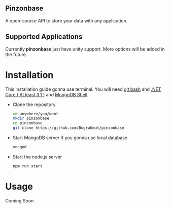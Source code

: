## Pinzonbase

A open-source API to store your data with any application.

## Supported Applications
Currently **pinzonbase** just have unity support. More options will be added in the future.

# Installation
This installation guide gonna use terminal. You will need [git bash](https://git-scm.com/downloads) and [.NET Core ( At least 3.1 )](https://dotnet.microsoft.com/download) and [MongoDB Shell](https://www.mongodb.com/try/download/shell).
 - Clone the repository
 
	 ```bash
	 cd anywhere/you/want
	 mkdir pinzonbase
	 cd pinzonbase
	 git clone https://github.com/BugraUmut/pinzonbase
	 ```


- Start MongoDB server if you gonna use local database
	```bash
	mongod
	```
- Start the node.js server
	```bash
	npm run start
	```

# Usage
Coming Soon